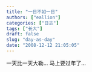 ```yaml
---
title: "一日不如一日"
authors: ["eallion"]
categories: ["日志"]
tags: ["长大"]
draft: false
slug: "day-as-day"
date: "2008-12-12 21:05:05"
---
```


一天比一天大勒...
马上要过年了...
